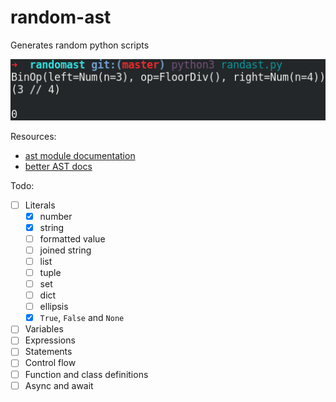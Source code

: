 # random-ast

Generates random python scripts

![random-ast screenshot](screenshot.png)

Resources:

* [ast module documentation](https://docs.python.org/3/library/ast.html)
* [better AST docs](https://greentreesnakes.readthedocs.io/en/latest/)

Todo:

* [ ] Literals
    * [x] number
    * [x] string
    * [ ] formatted value
    * [ ] joined string
    * [ ] list
    * [ ] tuple
    * [ ] set
    * [ ] dict
    * [ ] ellipsis
    * [x] `True`, `False` and `None`
* [ ] Variables
* [ ] Expressions
* [ ] Statements
* [ ] Control flow
* [ ] Function and class definitions
* [ ] Async and await
